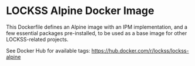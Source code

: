 # LOCKSS Alpine Docker Image

This Dockerfile defines an Alpine image with an IPM implementation, and a few essential packages pre-installed, to be used as a base image for other LOCKSS-related projects.

See Docker Hub for available tags: <https://hub.docker.com/r/lockss/lockss-alpine>
